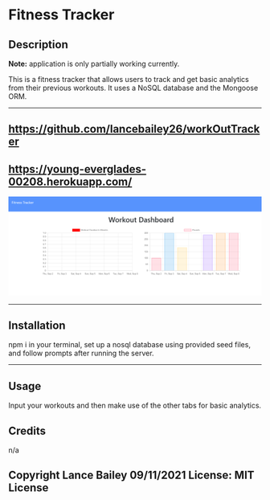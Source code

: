 # Fitness Tracker

## Description
**Note:** application is only partially working currently.

This is a fitness tracker that allows users to track and get basic analytics from their previous workouts. It uses a NoSQL database and the Mongoose ORM.
  
--- 

## https://github.com/lancebailey26/workOutTracker
## https://young-everglades-00208.herokuapp.com/

![Screenshot](./public/Screenshot.png)

--- 

## Installation

npm i in your terminal, set up a nosql database using provided seed files, and follow prompts after running the server.

--- 

## Usage

Input your workouts and then make use of the other tabs for basic analytics.

## Credits

n/a

## Copyright Lance Bailey 09/11/2021 License: MIT License